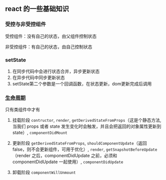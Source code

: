 ## react 的一些基础知识

### 受控与非受控组件
受控组件：没有自己的状态，由父组件控制状态

非受控组件：有自己的状态，由自己控制状态

### setState
1. 在同步代码中会进行状态合并，异步更新状态
2. 在异步代码中同步更新状态
3. setState第二个参数是一个回调函数，在状态更新，dom更新完成后调用

### [生命周期](https://zh-hans.reactjs.org/docs/react-component.html#getsnapshotbeforeupdate)
只有类组件中才有
1. 挂载阶段
`contructor`,
`render`,
`getDerivedStateFromProps`（这是个静态方法,当我们 props 或者 state 发生变化时会触发，并且会把返回的对象属性更新到 state）,
`componentDidMount`

2. 更新阶段
`getDerivedStateFromProps`,
`shouldComponentUpdate`（返回 false，则不会更新组件，可用于优化）,
`render`,
`getSnapshotBeforeUpdate`（render 之后，componentDidUpdate 之前，必须和 componentDidUpdate 一起使用）,
`componentDidUpdate`

3. 卸载阶段
`componentWillUnmount`
